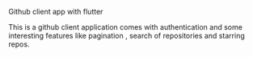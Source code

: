 Github client app with flutter

This is a github client application comes with authentication and some interesting features like pagination , search of repositories and starring repos.
